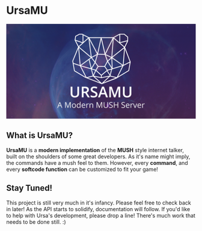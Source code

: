# UrsaMU

![Repo Cover Image](./ursamu_github_banner.png)

## What is UrsaMU?
**UrsaMU** is a **modern implementation** of the **MUSH** style internet talker, built on the shoulders of some great developers. As it's name might imply, the commands have a mush feel to them.  However, every **command**, and every **softcode function** can be customized to fit your game!

## Stay Tuned!
This project is still very much in it's infancy.  Please feel free to check back in later! As the API starts to solidify, documentation will follow. If you'd like to help with Ursa's development, please drop a line! There's much work that needs to be done still. :)